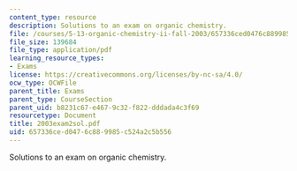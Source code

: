 ```yaml
---
content_type: resource
description: Solutions to an exam on organic chemistry.
file: /courses/5-13-organic-chemistry-ii-fall-2003/657336ced0476c889985c524a2c5b556_2003exam2sol.pdf
file_size: 139684
file_type: application/pdf
learning_resource_types:
- Exams
license: https://creativecommons.org/licenses/by-nc-sa/4.0/
ocw_type: OCWFile
parent_title: Exams
parent_type: CourseSection
parent_uid: b8231c67-e467-9c32-f822-dddada4c3f69
resourcetype: Document
title: 2003exam2sol.pdf
uid: 657336ce-d047-6c88-9985-c524a2c5b556
---
```

Solutions to an exam on organic chemistry.
